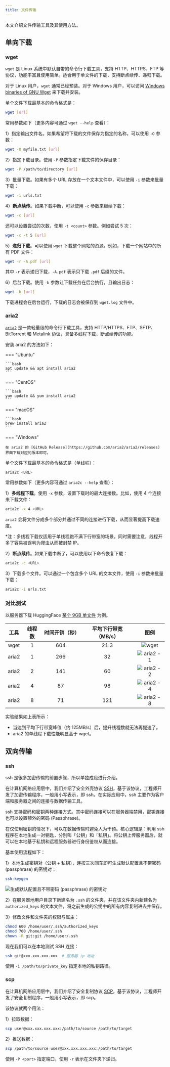 ```yaml
---
title: 文件传输
---
```


本文介绍文件传输工具及其使用方法。

## 单向下载

### wget

`wget` 是 Linux 系统中默认自带的命令行下载工具，支持 HTTP、HTTPS、FTP 等协议，功能丰富且使用简单。适合用于单文件的下载，支持断点续传、递归下载。

对于 Linux 用户，`wget` 通常已经预装。对于 Windows 用户，可以访问 [Windows binaries of GNU Wget](https://eternallybored.org/misc/wget/) 来下载并安装。

单个文件下载最基本的命令格式是：

```bash
wget [url]
```

常用参数如下（更多内容可通过 `wget --help` 查看）：

1）指定输出文件名。如果希望将下载的文件保存为指定的名称，可以使用 `-O` 参数：

```bash
wget -O myfile.txt [url]
```

2）指定下载目录。使用 `-P` 参数指定下载文件的保存目录：

```bash
wget -P /path/to/directory [url]
```

3）批量下载。如果有多个 URL 存放在一个文本文件中，可以使用 `-i` 参数来批量下载：

```bash
wget -i urls.txt
```

4）**断点续传**。如果下载中断，可以使用 `-c` 参数来继续下载：

```bash
wget -c [url]
```

还可以设置尝试的次数，使用 `-t <count>` 参数。例如尝试 5 次：

```bash
wget -c -t 5 [url]
```

5）**递归下载**。可以使用 `wget` 下载整个网站的资源。例如，下载一个网站中的所有 PDF 文件：

```bash
wget -r -A.pdf [url]
```

其中 `-r` 表示递归下载，`-A.pdf` 表示只下载 `.pdf` 后缀的文件。

6）后台下载。使用 `-b` 参数让下载任务在后台执行，且输出日志：

```bash
wget -b [url]
```

下载进程会在后台运行，下载的日志会被保存到 `wget.log` 文件中。

### aria2

[`aria2`](https://github.com/aria2/aria2) 是一款轻量级的命令行下载工具，支持 HTTP/HTTPS、FTP、SFTP、BitTorrent 和 Metalink 协议，具备多线程下载、断点续传的功能。

安装 aria2 的方法如下：

=== "Ubuntu"

    ```bash
    apt update && apt install aria2
    ```

=== "CentOS"

    ```bash
    yum update && yum install aria2
    ```

=== "macOS"

    ```bash
    brew install aria2
    ```

=== "Windows"

    在 aria2 的 [GitHub Release](https://github.com/aria2/aria2/releases) 界面下载对应的版本即可。

单个文件下载最基本的命令格式是（单线程）：

```bash
aria2c <URL>
```

常用参数如下（更多内容可通过 `aria2c --help` 查看）：

1）**多线程下载**。使用 `-x` 参数，设置下载时的最大连接数。比如，使用 4 个连接来下载文件：

```bash
aria2c -x 4 <URL>
```

`aria2` 会将文件分成多个部分并通过不同的连接进行下载，从而显著提高下载速度。

*注：多线程下载仅适用于单线程跑不满下行带宽的场景。同时需要注意，线程开多了容易被误判为爬虫从而被封禁 IP。

2）**断点续传**。如果下载中断了，可以使用以下命令恢复下载：

```bash
aria2c -c <URL>
```

3）下载多个文件。可以通过一个包含多个 URL 的文本文件，使用 `-i` 参数来批量下载：

```bash
aria2c -i urls.txt
```

### 对比测试

以服务器下载 HuggingFace [某个 9GB 单文件](https://huggingface.co/datasets/jingyaogong/minimind_dataset/blob/main/sft_2048.jsonl) 为例。

| 工具  | 线程数 | 时间开销（秒） | 平均下行带宽（MB/s） |                             图例                             |
| :---: | :----: | :------------: | :------------------: | :----------------------------------------------------------: |
| wget  |   1    |      604       |         21.3         | ![wget](https://cdn.dwj601.cn/images/20251019151907671.png)  |
| aria2 |   1    |      266       |          32          | ![aria2 - 1](https://cdn.dwj601.cn/images/20251019153545042.png) |
| aria2 |   2    |      141       |          60          | ![aria2 - 2](https://cdn.dwj601.cn/images/20251019154145647.png) |
| aria2 |   4    |       87       |          98          | ![aria2 - 4](https://cdn.dwj601.cn/images/20251019154149828.png) |
| aria2 |   8    |       71       |         121          | ![aria2 - 8](https://cdn.dwj601.cn/images/20251019154435377.png) |

实验结果如上表所示：

- 当达到平均下行带宽峰值（约 125MB/s）后，提升线程数就无法再提速了。
- aria2 的单线程下载性能明显高于 wget。

## 双向传输

### ssh

ssh 是很多加密传输的前置步骤，所以单独成段进行介绍。

在计算机网络应用层中，我们介绍了安全外壳协议 [SSH](../base/cs/computer-network/application-layer.md#ssh-协议)，基于该协议，工程师开发了加密传输程序，一般用小写表示，即 ssh。在实际应用中，ssh 主要作为客户端和服务器之间的连接与数据传输工具。

ssh 支持密码和密钥两种连接方式。其中密码连接可以在服务器端禁用，密钥连接也可以设置额外的密码 (Passphrase)。

在仅使用密钥的情况下，可以在数据传输时避免人为干预。核心逻辑是：利用 ssh 程序在本地生成一对钥匙，分别叫「公钥」和「私钥」。将公钥上传服务器后，就可以在本地基于私钥和远程服务器进行身份鉴权从而连接。

基本使用流程如下：

1）本地生成密钥对（公钥 + 私钥），连按三次回车即可生成默认配置且不带密码 (passphrase) 的密钥对：

```bash
ssh-keygen
```

![生成默认配置且不带密码 (passphrase) 的密钥对](https://cdn.dwj601.cn/images/202404071758590.png)

2）在服务器地用户目录下新建名为 `.ssh` 的文件夹，并在该文件夹内新建名为 `authorized_keys` 的文本文件，将之前生成的公钥中的所有内容复制进去并保存。

3）修改文件和文件夹的权限与属主：

```bash
chmod 600 /home/user/.ssh/authorized_keys
chmod 700 /home/user/.ssh
chown -R git:git /home/user/.ssh
```

现在我们可以在本地测试 SSH 连接：

```bash
ssh git@xxx.xxx.xxx.xxx  # 服务器 ip 地址
```

使用 `-i /path/to/private_key` 指定本地的私钥路径。

### scp

在计算机网络应用层中，我们介绍了安全复制协议 [SCP](../base/cs/computer-network/application-layer.md#scp-协议)，基于该协议，工程师开发了安全复制程序，一般用小写表示，即 scp。

该协议就两个用法：

1）拉取数据：

```bash
scp user@xxx.xxx.xxx.xxx:/path/to/source /path/to/target
```

2）推送数据：

```bash
scp /path/to/source user@xxx.xxx.xxx.xxx:/path/to/target
```

使用 `-P <port>` 指定端口，使用 `-r` 表示在文件夹下递归。
